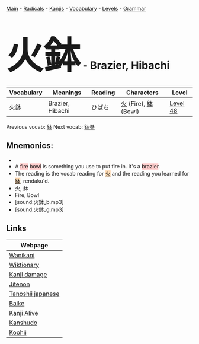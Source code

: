 <style> bigfont {font-size: 100px}</style>
[Main](../README.md) -
[Radicals](../radicals.md) -
[Kanjis](../kanjis.md) -
[Vocabulary](../vocabulary.md) -
[Levels](../levels.md) -
[Grammar](../grammar.md)
# <bigfont> 火鉢</bigfont> - Brazier, Hibachi 

| Vocabulary | Meanings | Reading | Characters | Level |
| --- | --- | --- | --- | --- |
| 火鉢 | Brazier, Hibachi | ひばち |  [火](../kanjis/火.md) (Fire), [鉢](../kanjis/鉢.md) (Bowl) | [Level 48](../levels/wk_level48.md) |

Previous vocab: [鉢](鉢.md) Next vocab: [鉢巻](鉢巻.md) 

## Mnemonics:

* 
* A <span style="background-color:#ffcccb"> fire</span> <span style="background-color:#ffcccb"> bowl</span> is something you use to put fire in. It's a <span style="background-color:#ffcccb"> brazier</span>.
* The reading is the vocab reading for <span style="background-color:#fed8b1"> [火](https://jisho.org/search/火)</span> and the reading you learned for <span style="background-color:#fed8b1"> [鉢](https://jisho.org/search/鉢)</span>, rendaku'd.
* 火, 鉢
* Fire, Bowl
* [sound:火鉢_b.mp3]
* [sound:火鉢_g.mp3]


## Links 

| Webpage |
| --- |
| [Wanikani          ](https://www.wanikani.com/kanji/火鉢) |
| [Wiktionary        ](https://en.wiktionary.org/wiki/火鉢) |
| [Kanji damage      ](http://www.kanjidamage.com/kanji/search?utf8=✓&q=火鉢) |
| [Jitenon           ](https://jitenon.com/kanji/火鉢) |
| [Tanoshii japanese ](https://www.tanoshiijapanese.com/dictionary/kanji.cfm?k=火鉢) |
| [Baike             ](https://baike.baidu.com/item/火鉢) |
| [Kanji Alive       ](https://app.kanjialive.com/火鉢) |
| [Kanshudo          ](https://www.kanshudo.com/searchmn?q=火鉢) |
| [Koohii            ](https://kanji.koohii.com/study/kanji/火鉢) |

